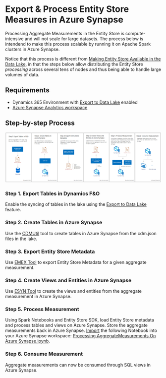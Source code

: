 
# Export & Process Entity Store Measures in Azure Synapse 

Processing Aggregate Measurements in the Entity Store is compute-intensive and will not scale for large datasets. The process below is intendend to make this process scalable by running it on Apache Spark clusters in Azure Synapse.

Notice that this process is different from [Making Entity Store Available in the Data Lake](https://docs.microsoft.com/en-us/azure/synapse-analytics/get-started-create-workspace), in that the steps below allow distributing the Entity Store *processing* across several tens of nodes and thus being able to handle large volumes of data. 

## Requirements

- Dynamics 365 Environment with [Export to Data Lake](https://docs.microsoft.com/en-us/dynamics365/fin-ops-core/dev-itpro/data-entities/configure-export-data-lake) enabled
- [Azure Synapse Analytics workspace](https://docs.microsoft.com/en-us/azure/synapse-analytics/get-started-create-workspace)

## Step-by-step Process

![Images](./.wiki/images/EntityStoreToAzureSynapse.png)

### Step 1. Export Tables in Dynamics F&O

Enable the syncing of tables in the lake using the [Export to Data Lake](https://docs.microsoft.com/en-us/dynamics365/fin-ops-core/dev-itpro/data-entities/configure-export-data-lake) feature.

### Step 2. Create Tables in Azure Synapse

Use the [CDMUtil](https://github.com/microsoft/Dynamics-365-FastTrack-Implementation-Assets/tree/master/Analytics/CDMUtilSolution) tool to create tables in Azure Synapse from the cdm.json files in the lake.

### Step 3. Export Entity Store Metadata
Use [EMEX Tool](./EntityStoreMetadataExporter/README.md) to export Entity Store Metadata for a given aggregate measurement.

### Step 4. Create Views and Entities in Azure Synapse

Use [ESYN Tool](./EntityStoreToSynapse/README.md) to create the views and entities from the aggregate measurement in Azure Synapse.

### Step 5. Process Measurement

Using Spark Notebooks and Entity Store SDK, load Entity Store metadata and process tables and views on Azure Synapse. Store the aggregate measurements back in Azure Synapse. [Import](https://docs.microsoft.com/en-us/azure/synapse-analytics/spark/apache-spark-development-using-notebooks?tabs=classical#create-a-notebook) the following Notebook into your Azure Synapse workspace: [Processing AggregateMeasurements On Azure Synapse.ipynb](./EntityStoreTransforms/Processing_AggregateMeasurements_On_Azure_Synapse.ipynb).

### Step 6. Consume Measurement

Aggregate measurements can now be consumed through SQL views in Azure Synapse.
